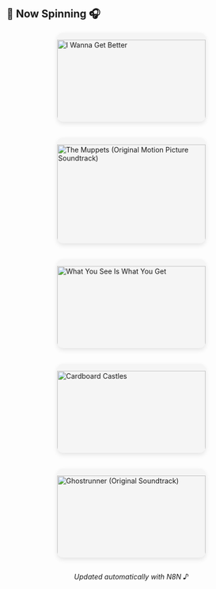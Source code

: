 

<!-- SPOTIFY_RECENTLY_PLAYED:START -->
## 🎵 Now Spinning 🎧

<div class='spotify-container' style='display: flex; flex-wrap: wrap; gap: 16px; justify-content: center;'>

<div class='track-card' style='border-radius: 12px; overflow: hidden; box-shadow: 0 4px 10px rgba(0,0,0,0.1); margin-bottom: 16px; background: #f5f5f5; width: 300px; transition: transform 0.3s ease;'>

<a href="https://open.spotify.com/track/1RwwmiVtLAtPmxAqKVfwgG" target="_blank"><img src="https://i.scdn.co/image/ab67616d0000b273d9c7516258eb58d793d49e2e" alt="I Wanna Get Better" style="width: 100%; height: auto; object-fit: cover; display: block;" /></a>

<div style='padding: 16px;'>

<h3 style="margin: 0 0 8px 0; font-size: 18px;"><a href="https://open.spotify.com/track/1RwwmiVtLAtPmxAqKVfwgG" style="text-decoration: none; color: #1DB954;">I Wanna Get Better</a></h3>

<p style="margin: 0 0 4px 0; font-size: 14px;">👤 Bleachers</p>
<p style="margin: 0 0 4px 0; font-size: 14px;">💿 I Wanna Get Better</p>
<p style="margin: 0; font-size: 12px; color: #666;">🕒 2025-03-23 01:45</p>
</div>

</div>

<div class='track-card' style='border-radius: 12px; overflow: hidden; box-shadow: 0 4px 10px rgba(0,0,0,0.1); margin-bottom: 16px; background: #f5f5f5; width: 300px; transition: transform 0.3s ease;'>

<a href="https://open.spotify.com/track/4rVrHxLGV2iSN4nJtI9hKh" target="_blank"><img src="https://i.scdn.co/image/ab67616d0000b27349975a26b5562064db3a552b" alt="The Muppets (Original Motion Picture Soundtrack)" style="width: 100%; height: auto; object-fit: cover; display: block;" /></a>

<div style='padding: 16px;'>

<h3 style="margin: 0 0 8px 0; font-size: 18px;"><a href="https://open.spotify.com/track/4rVrHxLGV2iSN4nJtI9hKh" style="text-decoration: none; color: #1DB954;">Mah Na Mah Na</a></h3>

<p style="margin: 0 0 4px 0; font-size: 14px;">👤 Mahna Mahna and The Two Snowths</p>
<p style="margin: 0 0 4px 0; font-size: 14px;">💿 The Muppets (Original Motion Picture Soundtrack)</p>
<p style="margin: 0; font-size: 12px; color: #666;">🕒 2025-03-23 01:09</p>
</div>

</div>

<div class='track-card' style='border-radius: 12px; overflow: hidden; box-shadow: 0 4px 10px rgba(0,0,0,0.1); margin-bottom: 16px; background: #f5f5f5; width: 300px; transition: transform 0.3s ease;'>

<a href="https://open.spotify.com/track/7aEtlGHoiPAfRB084NiDmx" target="_blank"><img src="https://i.scdn.co/image/ab67616d0000b273429d8ec28f865acf2a927c2d" alt="What You See Is What You Get" style="width: 100%; height: auto; object-fit: cover; display: block;" /></a>

<div style='padding: 16px;'>

<h3 style="margin: 0 0 8px 0; font-size: 18px;"><a href="https://open.spotify.com/track/7aEtlGHoiPAfRB084NiDmx" style="text-decoration: none; color: #1DB954;">Beer Never Broke My Heart</a></h3>

<p style="margin: 0 0 4px 0; font-size: 14px;">👤 Luke Combs</p>
<p style="margin: 0 0 4px 0; font-size: 14px;">💿 What You See Is What You Get</p>
<p style="margin: 0; font-size: 12px; color: #666;">🕒 2025-03-22 16:39</p>
</div>

</div>

<div class='track-card' style='border-radius: 12px; overflow: hidden; box-shadow: 0 4px 10px rgba(0,0,0,0.1); margin-bottom: 16px; background: #f5f5f5; width: 300px; transition: transform 0.3s ease;'>

<a href="https://open.spotify.com/track/3nOEWcVEwqH6bPecKSYaHQ" target="_blank"><img src="https://i.scdn.co/image/ab67616d0000b2731f81dec4c6e5a290f0bca4e8" alt="Cardboard Castles" style="width: 100%; height: auto; object-fit: cover; display: block;" /></a>

<div style='padding: 16px;'>

<h3 style="margin: 0 0 8px 0; font-size: 18px;"><a href="https://open.spotify.com/track/3nOEWcVEwqH6bPecKSYaHQ" style="text-decoration: none; color: #1DB954;">Strong As an Oak</a></h3>

<p style="margin: 0 0 4px 0; font-size: 14px;">👤 Watsky</p>
<p style="margin: 0 0 4px 0; font-size: 14px;">💿 Cardboard Castles</p>
<p style="margin: 0; font-size: 12px; color: #666;">🕒 2025-03-22 16:24</p>
</div>

</div>

<div class='track-card' style='border-radius: 12px; overflow: hidden; box-shadow: 0 4px 10px rgba(0,0,0,0.1); margin-bottom: 16px; background: #f5f5f5; width: 300px; transition: transform 0.3s ease;'>

<a href="https://open.spotify.com/track/0Dq9fMtiubl73UQCiKRYi8" target="_blank"><img src="https://i.scdn.co/image/ab67616d0000b273eece10ee539479b08711a839" alt="Ghostrunner (Original Soundtrack)" style="width: 100%; height: auto; object-fit: cover; display: block;" /></a>

<div style='padding: 16px;'>

<h3 style="margin: 0 0 8px 0; font-size: 18px;"><a href="https://open.spotify.com/track/0Dq9fMtiubl73UQCiKRYi8" style="text-decoration: none; color: #1DB954;">The Orb</a></h3>

<p style="margin: 0 0 4px 0; font-size: 14px;">👤 Daniel Deluxe</p>
<p style="margin: 0 0 4px 0; font-size: 14px;">💿 Ghostrunner (Original Soundtrack)</p>
<p style="margin: 0; font-size: 12px; color: #666;">🕒 2025-03-22 16:19</p>
</div>

</div>

</div>

<p align='center'><i>Updated automatically with N8N ♪</i></p>

<!-- SPOTIFY_RECENTLY_PLAYED:END -->